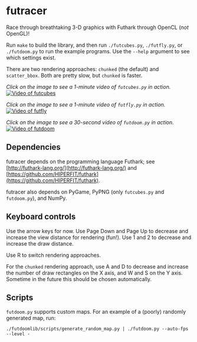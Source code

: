 # futracer

Race through breathtaking 3-D graphics with Futhark through OpenCL
(*not* OpenGL)!

Run `make` to build the library, and then run `./futcubes.py`,
`./futfly.py`, or `./futdoom.py` to run the example programs.  Use the
`--help` argument to see which settings exist.

There are two rendering approaches: `chunked` (the default) and
`scatter_bbox`.  Both are pretty slow, but `chunked` is faster.

*Click on the image to see a 1-minute video of `futcubes.py` in action.*
[![Video of futcubes](https://hongabar.org/~niels/futracer/futracer-textured-image.jpg)](https://hongabar.org/~niels/futracer/futracer-textured.webm)

*Click on the image to see a 1-minute video of `futfly.py` in action.*
[![Video of futfly](https://hongabar.org/~niels/futracer/futracer-futfly-image.jpg)](https://hongabar.org/~niels/futracer/futracer-futfly.webm)

*Click on the image to see a 30-second video of `futdoom.py` in action.*
[![Video of futdoom](https://hongabar.org/~niels/futracer/futracer-futdoom-image.jpg)](https://hongabar.org/~niels/futracer/futracer-futdoom.webm)


## Dependencies

futracer depends on the programming language Futhark;
see [http://futhark-lang.org/](http://futhark-lang.org/)
and
[https://github.com/HIPERFIT/futhark](https://github.com/HIPERFIT/futhark).

futracer also depends on PyGame, PyPNG (only `futcubes.py` and
`futdoom.py`), and NumPy.


## Keyboard controls

Use the arrow keys for now.  Use Page Down and Page Up to decrease and
increase the view distance for rendering (fun!).  Use 1 and 2 to
decrease and increase the draw distance.

Use R to switch rendering approaches.

For the `chunked` rendering approach, use A and D to decrease and
increase the number of draw rectangles on the X axis, and W and S on the
Y axis.  Sometime in the future this should be chosen automatically.


## Scripts

`futdoom.py` supports custom maps.  For an example of a (poorly)
randomly generated map, run:

```
./futdoomlib/scripts/generate_random_map.py | ./futdoom.py --auto-fps --level -
```
